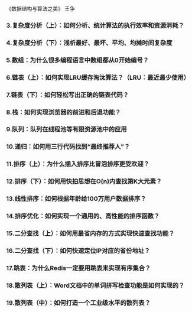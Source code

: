 《数据结构与算法之美》 王争

### 3.复杂度分析（上）：如何分析、统计算法的执行效率和资源消耗？

### 4.复杂度分析（下）：浅析最好、最坏、平均、均摊时间复杂度

### 5.数组：为什么很多编程语言中数组都从0开始编号？

### 6.链表（上）：如何实现LRU缓存淘汰算法？（LRU：最近最少使用）

### 7.链表（下）：如何轻松写出正确的链表代码？

### 8.栈：如何实现浏览器的前进和后退功能？

### 9.队列：队列在线程池等有限资源池中的应用

### 10.递归：如何用三行代码找到“最终推荐人”？

### 11.排序（上）：为什么插入排序比冒泡排序更受欢迎？

### 12.排序（下）：如何用快拍思想在O(n)内查找第K大元素？

### 13.线性排序：如何根据年龄给100万用户数据排序？

### 14.排序优化：如何实现一个通用的、高性能的排序函数？

### 15.二分查找（上）：如何用最省内存的方式实现快速查找功能？

### 16.二分查找（下）：如何快速定位IP对应的省份地址？

### 17.跳表：为什么Redis一定要用跳表来实现有序集合？

### 18.散列表（上）：Word文档中的单词拼写检查功能是如何实现的？

### 19.散列表（中）：如何打造一个工业级水平的散列表？